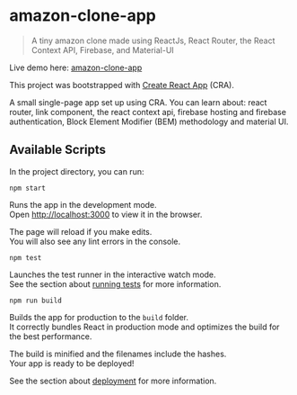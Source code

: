 # amazon-clone-app

> A tiny amazon clone made using ReactJs, React Router, the React Context API, Firebase, and Material-UI

Live demo here: [amazon-clone-app](https://clone-19fbe.web.app/)

This project was bootstrapped with [Create React App](https://github.com/facebook/create-react-app) (CRA).

A small single-page app set up using CRA. You can learn about: react router, link component, the react context api, firebase hosting and firebase authentication, Block Element Modifier (BEM) methodology and material UI.

## Available Scripts

In the project directory, you can run:

```
npm start
```

Runs the app in the development mode.<br />
Open [http://localhost:3000](http://localhost:3000) to view it in the browser.

The page will reload if you make edits.<br />
You will also see any lint errors in the console.

```
npm test
```

Launches the test runner in the interactive watch mode.<br />
See the section about [running tests](https://facebook.github.io/create-react-app/docs/running-tests) for more information.

```
npm run build
```

Builds the app for production to the `build` folder.<br />
It correctly bundles React in production mode and optimizes the build for the best performance.

The build is minified and the filenames include the hashes.<br />
Your app is ready to be deployed!

See the section about [deployment](https://facebook.github.io/create-react-app/docs/deployment) for more information.
